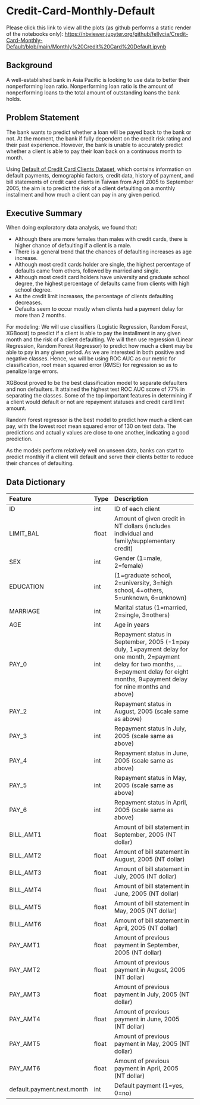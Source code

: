 # Credit-Card-Monthly-Default
Please click this link to view all the plots (as github performs a static render of the notebooks only): 
https://nbviewer.jupyter.org/github/fellycia/Credit-Card-Monthly-Default/blob/main/Monthly%20Credit%20Card%20Default.ipynb

## Background
A well-established bank in Asia Pacific is looking to use data to better their nonperforming loan ratio.
Nonperforming loan ratio is the amount of nonperforming loans to the total amount of outstanding loans the bank holds.
## Problem Statement
The bank wants to predict whether a loan will be payed back to the bank or not. At the moment, the bank if fully dependent on the credit risk rating and their past experience. However, the bank is unable to accurately predict whether a client is able to pay their loan back on a continuous month to month.

Using [Default of Credit Card Clients Dataset](https://www.kaggle.com/uciml/default-of-credit-card-clients-dataset), which contains information on default payments, demographic factors, credit data, history of payment, and bill statements of credit card clients in Taiwan from April 2005 to September 2005, the aim is to predict the risk of a client defaulting on a monthly installment and how much a client can pay in any given period.

## Executive Summary
When doing exploratory data analysis, we found that:

- Although there are more females than males with credit cards, there is higher chance of defaulting if a client is a male.
- There is a general trend that the chances of defaulting increases as age increase.
- Although most credit cards holder are single, the highest percentage of defaults came from others, followed by married and single.
- Although most credit card holders have university and graduate school degree, the highest percentage of defaults came from clients with high school degree.
- As the credit limit increases, the percentage of clients defaulting decreases.
- Defaults seem to occur mostly when clients had a payment delay for more than 2 months.

For modeling:
We will use classifiers (Logistic Regression, Random Forest, XGBoost) to predict if a client is able to pay the installment in any given month and the risk of a client defaulting. We will then use regression (Linear Regression, Random Forest Regressor) to predict how much a client may be able to pay in any given period.
As we are interested in both positive and negative classes. Hence, we will be using ROC AUC as our metric for classification, root mean squared error (RMSE) for regression so as to penalize large errors.

XGBoost proved to be the best classification model to separate defaulters and non defaulters. It attained the highest test ROC AUC score of 77% in separating the classes. Some of the top important features in determining if a client would default or not are repayment statuses and credit card limit amount.

Random forest regressor is the best model to predict how much a client can pay, with the lowest root mean squared error of 130 on test data. The predictions and actual y values are close to one another, indicating a good prediction.

As the models perform relatively well on unseen data, banks can start to predict monthly if a client will default and serve their clients better to reduce their chances of defaulting.

## Data Dictionary
| Feature              | Type     | Description                                                                                        |
|:----------------------|:----------|:----------------------------------------------------------------------------------------------------|
| ID            | int      | ID of each client                                                                                  |
| LIMIT_BAL             | float      | Amount of given credit in NT dollars (includes individual and family/supplementary credit)                                                                           |
| SEX            | int      | Gender (1=male, 2=female)                                                                         |
| EDUCATION              | int      | (1=graduate school, 2=university, 3=high school, 4=others, 5=unknown, 6=unknown)                                                                         |
| MARRIAGE                | int      | Marital status (1=married, 2=single, 3=others)                                                                  |
| AGE        | int      | Age in years                                              |
|PAY_0 | int      | Repayment status in September, 2005 (-1=pay duly, 1=payment delay for one month, 2=payment delay for two months, … 8=payment delay for eight months, 9=payment delay for nine months and above)                                                                                        |
| PAY_2                   | int | Repayment status in August, 2005 (scale same as above)                                                      |
| PAY_3         | int      | Repayment status in July, 2005 (scale same as above)                                                                       |
| PAY_4            | int | Repayment status in June, 2005 (scale same as above)                                                                    |
| PAY_5           | int      | Repayment status in May, 2005 (scale same as above) |
| PAY_6              | int      | Repayment status in April, 2005 (scale same as above)                                                      |
| BILL_AMT1               | float      | Amount of bill statement in September, 2005 (NT dollar)                                                      |
| BILL_AMT2              | float      |Amount of bill statement in August, 2005 (NT dollar)                                                     |
| BILL_AMT3              | float      | Amount of bill statement in July, 2005 (NT dollar)                                                      |
| BILL_AMT4               | float      | Amount of bill statement in June, 2005 (NT dollar)                                                      |
| BILL_AMT5               | float      | Amount of bill statement in May, 2005 (NT dollar)                                                      |
| BILL_AMT6               | float      | Amount of bill statement in April, 2005 (NT dollar)                                                      |
| PAY_AMT1               | float      | Amount of previous payment in September, 2005 (NT dollar)                                                      |
| PAY_AMT2               | float      | Amount of previous payment in August, 2005 (NT dollar)                                                      |
| PAY_AMT3               | float      | Amount of previous payment in July, 2005 (NT dollar)                                                      |
| PAY_AMT4               | float      | Amount of previous payment in June, 2005 (NT dollar)                                                      |
| PAY_AMT5              | float      | Amount of previous payment in May, 2005 (NT dollar)                                                      |
| PAY_AMT6              | float      | Amount of previous payment in April, 2005 (NT dollar)                                                      |
| default.payment.next.month              | int      | Default payment (1=yes, 0=no)                                                      |
